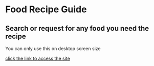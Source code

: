 # Food Recipe Guide

## Search or request for any food you need the recipe

You can only use this on desktop screen size

[click the link to access the site](https://royal-design.github.io/recipe/)
